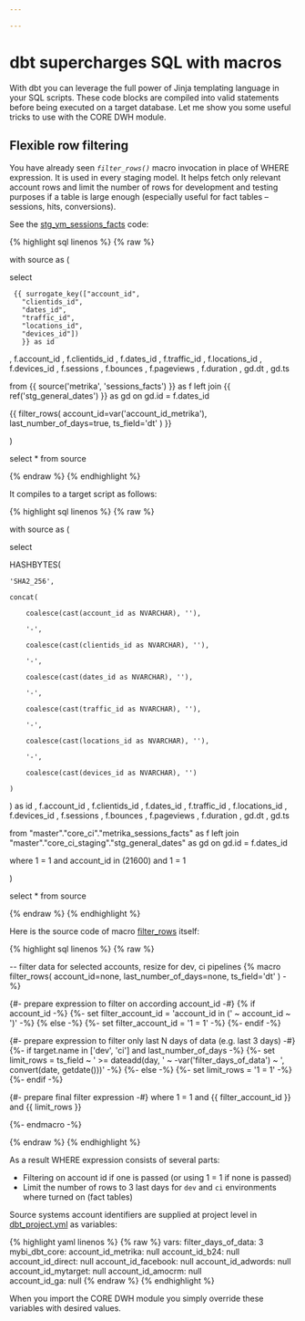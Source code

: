 ```yaml
---

---
```

# dbt supercharges SQL with macros

With dbt you can leverage the full power of Jinja templating language in your SQL scripts. These code blocks are compiled into valid statements before being executed on a target database. Let me show you some useful tricks to use with the CORE DWH module.

## Flexible row filtering

You have already seen _`filter_rows()`_ macro invocation in place of WHERE expression. It is used in every staging model. It helps fetch only relevant account rows and limit the number of rows for development and testing purposes if a table is large enough (especially useful for fact tables – sessions, hits, conversions).

See the [stg_ym_sessions_facts](https://github.com/kzzzr/mybi-dbt-core/blob/master/models/staging/metrika/stg_ym_sessions_facts.sql) code:

{% highlight sql linenos %}
{% raw %}

with source as (

select

     {{ surrogate_key(["account_id",
       "clientids_id",
       "dates_id",
       "traffic_id",
       "locations_id",
       "devices_id"])
       }} as id

, f.account_id
, f.clientids_id
, f.dates_id
, f.traffic_id
, f.locations_id
, f.devices_id
, f.sessions
, f.bounces
, f.pageviews
, f.duration
, gd.dt
, gd.ts

from {{ source('metrika', 'sessions_facts') }} as f
left join {{ ref('stg_general_dates') }} as gd
on gd.id = f.dates_id

{{ filter_rows(
account_id=var('account_id_metrika'),
last_number_of_days=true,
ts_field='dt'
) }}

)

select * from source

{% endraw %}
{% endhighlight %}

It compiles to a target script as follows:

{% highlight sql linenos %}
{% raw %}

with source as (

select

HASHBYTES(

    'SHA2_256',

    concat(

        coalesce(cast(account_id as NVARCHAR), ''),

        '-',

        coalesce(cast(clientids_id as NVARCHAR), ''),

        '-',

        coalesce(cast(dates_id as NVARCHAR), ''),

        '-',

        coalesce(cast(traffic_id as NVARCHAR), ''),

        '-',

        coalesce(cast(locations_id as NVARCHAR), ''),

        '-',

        coalesce(cast(devices_id as NVARCHAR), '')

    )

) as id
, f.account_id
, f.clientids_id
, f.dates_id
, f.traffic_id
, f.locations_id
, f.devices_id
, f.sessions
, f.bounces
, f.pageviews
, f.duration
, gd.dt
, gd.ts

from "master"."core_ci"."metrika_sessions_facts" as f
left join "master"."core_ci_staging"."stg_general_dates" as gd
on gd.id = f.dates_id

where 1 = 1
and account_id in (21600)
and 1 = 1

)

select * from source

{% endraw %}
{% endhighlight %}

Here is the source code of macro [filter_rows](https://github.com/kzzzr/mybi-dbt-core/blob/master/macros/filter_rows.sql) itself:

{% highlight sql linenos %}
{% raw %}

-- filter data for selected accounts, resize for dev, ci pipelines
{% macro filter_rows(
   account_id=none,
   last_number_of_days=none,
   ts_field='dt'
) -%}
  
   {#- prepare expression to filter on according account_id -#}
   {% if account_id -%}
       {%- set filter_account_id = 'account_id in (' ~ account_id ~ ')' -%}
   {% else -%}
       {%- set filter_account_id = '1 = 1' -%}
   {%- endif -%}
 
   {#- prepare expression to filter only last N days of data (e.g. last 3 days) -#}
   {%- if target.name in ['dev', 'ci'] and last_number_of_days -%}
       {%- set limit_rows = ts_field ~ ' >= dateadd(day, ' ~ -var('filter_days_of_data') ~ ', convert(date, getdate()))' -%}
   {%- else -%}
       {%- set limit_rows = '1 = 1' -%}
   {%- endif -%}
 
   {#- prepare final filter expression -#}
   where 1 = 1
       and {{ filter_account_id }}
       and {{ limit_rows }}
 
{%- endmacro -%}

{% endraw %}
{% endhighlight %}

As a result WHERE expression consists of several parts:

* Filtering on account id if one is passed (or using 1 = 1 if none is passed) 
* Limit the number of rows to 3 last days for `dev` and `ci` environments where turned on (fact tables)

Source systems account identifiers are supplied at project level in [dbt_project.yml](https://github.com/kzzzr/mybi-dbt-core/blob/master/dbt_project.yml) as variables:

{% highlight yaml linenos %}
{% raw %}
vars:
   filter_days_of_data: 3
   mybi_dbt_core:
       account_id_metrika: null
       account_id_b24: null
       account_id_direct: null
       account_id_facebook: null
       account_id_adwords: null
       account_id_mytarget: null
       account_id_amocrm: null       
       account_id_ga: null
{% endraw %}
{% endhighlight %}

When you import the CORE DWH module you simply override these variables with desired values.